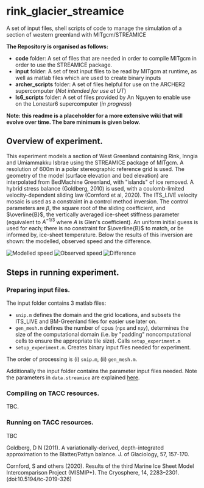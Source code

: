 # rink_glacier_streamice
A set of input files, shell scripts of code to manage the simulation of a section of western greenland with MITgcm/STREAMICE

**The Repository is organised as follows:**
- **code** folder: A set of files that are needed in order to compile MITgcm in order to use the STREAMICE package.
- **input** folder: A set of text input files to be read by MITgcm at runtime, as well as matlab files which are used to create binary inputs
- **archer_scripts** folder: A set of files helpful for use on the ARCHER2 supercomputer (*Not intended for use at UT*)
- **ls6_scripts** folder: A set of files provided by An Nguyen to enable use on the Lonestar6 supercomputer (*in progress*)

**Note: this readme is a placeholder for a more extensive wiki that will evolve over time. The bare minimum is given below.**

## Overview of experiment.

This experiment models a section of West Greenland containing Rink, Inngia and Umiammakku Isbrae using the STREAMICE package of MITgcm. A resolution of 600m in a polar stereographic reference grid is used. The geometry of the model (surface elevation and bed elevation) are interpolated from BedMachine Greenland, with "islands" of ice removed. A hybrid stress balance (Goldberg, 2010) is used, with a coulomb-limited velocity-dependent sliding law (Cornford et al, 2020). The ITS_LIVE velocity mosaic is used as a constraint in a control method inversion. The control parameters are $\beta$, the square root of the sliding coefficient, and $\overline{B}$, the vertically averaged ice-sheet stiffness parameter (equivalent to $A^{-1/3}$ where $A$ is Glen's coefficient). An uniform initial guess is used for each; there is no constraint for $\overline{B}$ to match, or be informed by, ice-sheet temperature. Below the results of this inversion are shown: the modelled, observed speed and the difference.

![Modelled speed](https://www.geos.ed.ac.uk/~dgoldber/rink_figs/modelled_rink.png)
![Observed speed](https://www.geos.ed.ac.uk/~dgoldber/rink_figs/itslive_rink.png)
![Difference](https://www.geos.ed.ac.uk/~dgoldber/rink_figs/itslive_model_diff_rink.png)

## Steps in running experiment.

### Preparing input files.

The input folder contains 3 matlab files:
- `snip.m` defines the domain and the grid locations, and subsets the ITS_LIVE and BM-Greenland files for easier use later on.
- `gen_mesh.m` defines the number of cpus (`npx` and `npy`), determines the size of the computational domain (i.e. by "padding" noncomputational cells to ensure the appropriate tile size). Calls `setup_experiment.m`
- `setup_experiment.m`. Creates binary input files needed for experiment. 

The order of processing is (i) `snip.m`, (ii) `gen_mesh.m`.

Additionally the input folder contains the parameter input files needed. Note the parameters in `data.streamice` are explained [here](https://mitgcm.readthedocs.io/en/latest/phys_pkgs/streamice.html).

### Compiling on TACC resources.

TBC.

### Running on TACC resources.

TBC



Goldberg, D N (2011). A variationally-derived, depth-integrated approximation to the Blatter/Pattyn balance. J. of Glaciology, 57, 157-170.

Cornford, S and others (2020). Results of the third Marine Ice Sheet Model Intercomparison Project (MISMIP+). The Cryosphere, 14, 2283–2301. (doi:10.5194/tc-2019-326)
